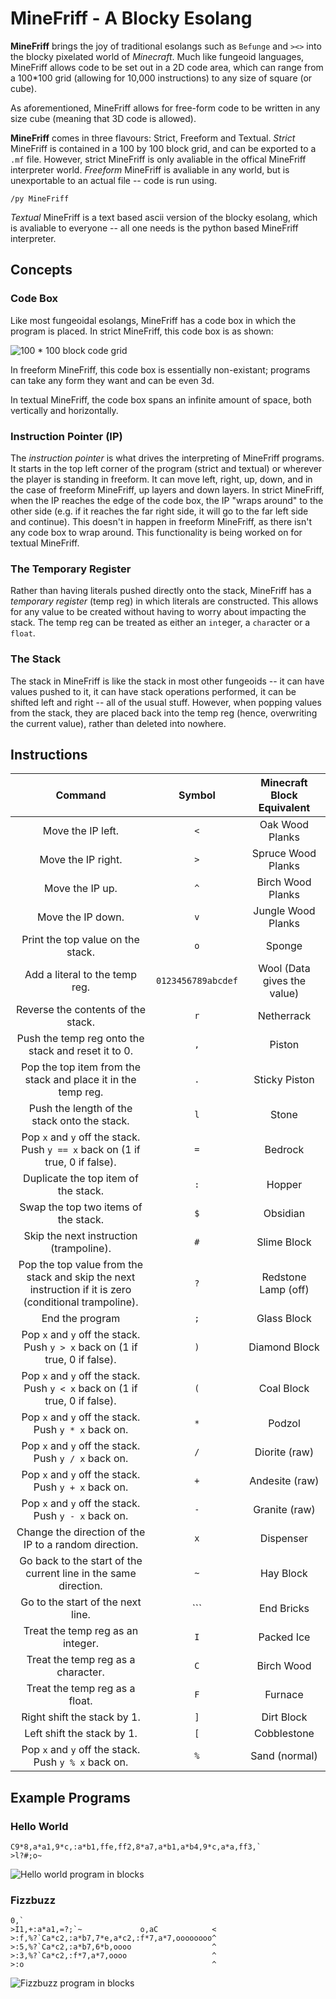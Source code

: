 # MineFriff - A Blocky Esolang
**MineFriff** brings the joy of traditional esolangs such as `Befunge` and `><>` into the blocky pixelated world of _Minecraft_.  Much like fungeoid languages, MineFriff allows code to be set out in a 2D code area, which can range from a 100*100 grid (allowing for 10,000 instructions) to any size of square (or cube).

As aforementioned, MineFriff allows for free-form code to be written in any size cube (meaning that 3D code is allowed).

**MineFriff** comes in three flavours: Strict, Freeform and Textual. _Strict_ MineFriff is contained in a 100 by 100 block grid, and can be exported to a `.mf` file. However, strict MineFriff is only avaliable in the offical MineFriff interpreter world. _Freeform_ MineFriff is avaliable in any world, but is unexportable to an actual file -- code is run using.
```
/py MineFriff
```

_Textual_ MineFriff is a text based ascii version of the blocky esolang, which is avaliable to everyone -- all one needs is the python based MineFriff interpreter.

## Concepts
### Code Box
Like most fungeoidal esolangs, MineFriff has a code box in which the program is placed. In strict MineFriff, this code box is as shown:

![100 * 100 block code grid](https://lh3.googleusercontent.com/tXp9f3xuB_S83ek8RkoznTq1_sIqf2aH-zNH4aiBXxvzJwT58d5r2HStrCprvPhJMj6L9YkVaiSR2khAZeB4an2oDgveBt7zIcBypbxul1-xyhlx2QN4D0tnh3mYctoc64-GU93R6FXWgysyoixHkw6yq1dqAaIZT0bT8EKU_pZSKE-wIzniB_ofbzc-w6vssv4MiiWgcGcaq80jh8DdNK7fRQnOps5OFpOxuKJKJEZkyA1SzEKKPu-xTy9CwDq-AQuob3M0xGWNZEpJdoE4f2VhYqAcSUOCcX8X_TxggFFb-wvrk5F9cnowz2zAbikDHguvf3MfKuEj7xbIOrhQGXJI64NcywYPNv7AWWDnQFdVzjQEM9Z8-CKKBMXabvxN4lIamdjiYM8ssFpVF9KVEGQ0k7DZeNrEGHz1eeWprsDJOqxbDC8duDvqkFCwGuTqzGKxf3e8Ycevm6qFG3VPHEnSuwbF7UZbYe220jT5FrhzbP4ahnmPpvuy7mODhtM6RRpWJqqjq4GMScCV4n3hd_2h1HxHIAj_s4nRfrCnnGgKji8ZThxs959EOBHseMlenT3MDAnzzH31MO_DzPWCsxH7BYDRZJ46hAMlWExQHvNHBmSqpYWPnZcLEEdsIjs=w1186-h741-no)

In freeform MineFriff, this code box is essentially non-existant; programs can take any form they want and can be even 3d.

In textual MineFriff, the code box spans an infinite amount of space, both vertically and horizontally.

### Instruction Pointer (IP)
The _instruction pointer_ is what drives the interpreting of MineFriff programs. It starts in the top left corner of the program (strict and textual) or wherever the player is standing in freeform. It can move left, right, up, down, and in the case of freeform MineFriff, up layers and down layers. In strict MineFriff, when the IP reaches the edge of the code box, the IP "wraps around" to the other side (e.g. if it reaches the far right side, it will go to the far left side and continue). This doesn't in happen in freeform MineFriff, as there isn't any code box to wrap around. This functionality is being worked on for textual MineFriff.

### The Temporary Register
Rather than having literals pushed directly onto the stack, MineFriff has a _temporary register_ (temp reg) in which literals are constructed. This allows for any value to be created without having to worry about impacting the stack. The temp reg can be treated as either an `int`eger, a `char`acter or a `float`.

### The Stack
The stack in MineFriff is like the stack in most other fungeoids -- it can have values pushed to it, it can have stack operations performed, it can be shifted left and right -- all of the usual stuff. However, when popping values from the stack, they are placed back into the temp reg (hence, overwriting the current value), rather than deleted into nowhere.

## Instructions
|                                                 Command                                                |       Symbol       |  Minecraft Block Equivalent |
|:------------------------------------------------------------------------------------------------------:|:------------------:|:---------------------------:|
| Move the IP left.                                                                                      |         `<`        | Oak Wood Planks             |
| Move the IP right.                                                                                     |         `>`        | Spruce Wood Planks          |
| Move the IP up.                                                                                        |         `^`        | Birch Wood Planks           |
| Move the IP down.                                                                                      |         `v`        | Jungle Wood Planks          |
| Print the top value on the stack.                                                                      |         `o`        | Sponge                      |
| Add a literal to the temp reg.                                                                         | `0123456789abcdef` | Wool (Data gives the value) |
| Reverse the contents of the stack.                                                                     |         `r`        | Netherrack                  |
| Push the temp reg onto the stack and reset it to 0.                                                    |         `,`        | Piston                      |
| Pop the top item from the stack and place it in the temp reg.                                          |         `.`        | Sticky Piston               |
| Push the length of the stack onto the stack.                                                           |         `l`        | Stone                       |
| Pop `x` and `y` off the stack. Push `y == x` back on (1 if true, 0 if false).                          |         `=`        | Bedrock                     |
| Duplicate the top item of the stack.                                                                   |         `:`        | Hopper                      |
| Swap the top two items of the stack.                                                                   |         `$`        | Obsidian                    |
| Skip the next instruction (trampoline).                                                                |         `#`        | Slime Block                 |
| Pop the top value from the stack and skip the next instruction if it is zero (conditional trampoline). |         `?`        | Redstone Lamp (off)         |
| End the program                                                                                        |         `;`        | Glass Block                 |
| Pop `x` and `y` off the stack. Push `y > x` back on (1 if true, 0 if false).                           |         `)`        | Diamond Block               |
| Pop `x` and `y` off the stack. Push `y < x` back on (1 if true, 0 if false).                           |         `(`        | Coal Block                  |
| Pop `x` and `y` off the stack. Push `y * x` back on.                                                   |         `*`        | Podzol                      |
| Pop `x` and `y` off the stack. Push `y / x` back on.                                                   |         `/`        | Diorite (raw)               |
| Pop `x` and `y` off the stack. Push `y + x` back on.                                                   |         `+`        | Andesite (raw)              |
| Pop `x` and `y` off the stack. Push `y - x` back on.                                                   |         `-`        | Granite (raw)               |
| Change the direction of the IP to a random direction.                                                  |         `x`        | Dispenser                   |
| Go back to the start of the current line in the same direction.                                        |         `~`        | Hay Block                   |
| Go to the start of the next line.                                                                      |        `\``        | End Bricks                  |
| Treat the temp reg as an integer.                                                                      |         `I`        | Packed Ice                  |
| Treat the temp reg as a character.                                                                     |         `C`        | Birch Wood                  |
| Treat the temp reg as a float.                                                                         |         `F`        | Furnace                     |
| Right shift the stack by 1.                                                                            |         `]`        | Dirt Block                  |
| Left shift the stack by 1.                                                                             |         `[`        | Cobblestone                 |
| Pop `x` and `y` off the stack. Push `y % x` back on.                                                   |         `%`        | Sand (normal)               |


## Example Programs
### Hello World
	C9*8,a*a1,9*c,:a*b1,ffe,ff2,8*a7,a*b1,a*b4,9*c,a*a,ff3,`
	>l?#;o~

![Hello world program in blocks](https://lh3.googleusercontent.com/0OLHfIK0dkMC0Wma5OhB6bTlxaDrmv1FlluEyqnh2wdCJjQK3fJ5ATUycUuixtIAODqi9Ix7P3bJ0FHE2bSJ0xln_1-fy-Fvz4pzGvxnthpH2XfQgKUdewKpCZGjF_JT0Gbz0yG0ypwYBfQRp08VQNb_JKbJRDGjz9Clpbgnk7WjdrsMnEHJAPeAjmoEtIc9k8qAOBm93xpldcUZxUTmBtpYDvvw0zsP0MKUdYLjoPE4DSDFe1RqqtDRt-H7ftrrUOoikdKVTZ7qnBzMFdjhIN9BdKsNJm9yDW7ZZlYhc9KvTaQWvWq_xZJ4ddr56kfwvkWWuAOGmbxsrC5ZfM0xDlMlkZiydVBLEtO8mJNi7QFb4fTkrMDKxbBqUWuCjKJMouHQp1LIPxaJ7WmRKJ693EfDBGfIuB6IHi6bO6lLx6K8JnykUR4hDSft56erMJnh5sObvy5s3-Gxn2QJ7FyDbk6wmCVqy-ZnL_ZwBsQ5hMdBxuU6Hlbzp8CfPVT6wF3cGFruHeDA3xd6DOvUsjzKEutpcKeNztBY-5YoYv3tomol8X0bEQ8fo21LGKLRUBf2iukj_IFpO0YXdkp6cb-jAI4c_-otIaHXz1Cyxyabe44Je7gppZxpiVTLBpUsWyk=w1264-h790-no)
### Fizzbuzz
	0,`
	>I1,+:a*a1,=?;`~             o,aC            <  
	>:f,%?`Ca*c2,:a*b7,7*e,a*c2,:f*7,a*7,oooooooo^
	>:5,%?`Ca*c2,:a*b7,6*b,oooo                  ^
	>:3,%?`Ca*c2,:f*7,a*7,oooo                   ^
	>:o                                          ^ 

![Fizzbuzz program in blocks](https://lh3.googleusercontent.com/9fY3GEMsNFk3bnzmMUUKA0wIxVUsah7l7vnHtszAcLgH7lI6nxrQ5EL9Z51NhViDt-_abKjW4rbZ5ayYw74tDQy2lLG8Ba9n56khZdZOBnkL55Lx7dxytT1C3WpR8yOR9wzIA3bg4OcclQDFdJ1HOQXM89qZeJb65HQpbn5ifWejxhinyCIFaO3xG_Ywnh4Ux0_U8xbSlSiU1ZsseN1xNfoDRnrCGEsKbeKZcd5Uvs37Mk9t7QhuL1ky-gIWdb5tRZZXJJ57-P0XaXH6kj64sgS8ev0cY6Uo3N9m1Dn_TZUhDOgL__DBCIsN5rEqCTXlrvXSEK6eQ7B-P6jFKp_Wc0uUqdw-tZAOpBpMkSDZiGtSXyQ289wwVnNVTsQumohPRwPm596R94-EMCigjN-bjP3nk_NjiRB6eRw8wkmw3OhgJVHlKgp_H0ssa0uV2Zy6R0y4CbeueEqNMK0DDiHXlNDb2_OIWW2lip0QtxKkWHn1ahLZq16-SkJo27oagPIh_lqubt-V3wLfKnl-C8NJrV4tt0ZxioxdxENCcf4uo03PWzIZiC5ezHH3VXbrApO8HdD6OAs31PAie7eyMUoK73mnYldz_WqooOHAYjVBbslfSIktq3GVJagOqtXAr8A=w1264-h790-no)
